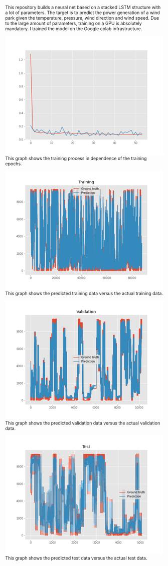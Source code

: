 This repository builds a neural net based on a stacked LSTM structure with a lot of parameters. 
The target is to predict the power generation of a wind park given the temperature, pressure, wind direction and wind speed.
Due to the large amount of parameters, training on a GPU is absolutely mandatory. 
I trained the model on the Google colab infrastructure.

![alt text](training_process.png)
<br />This graph shows the training process in dependence of the training epochs.

![alt text](training_data_performance.png)
<br />This graph shows the predicted training data versus the actual training data.

![alt text](validation_data_performance.png)
<br />This graph shows the predicted validation data versus the actual validation data.

![alt text](test_data_performance.png)
<br />This graph shows the predicted test data versus the actual test data.

